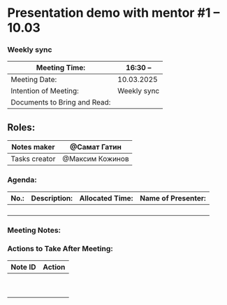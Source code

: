 # Presentation demo with mentor #1 – 10.03

### Weekly sync

| Meeting Time: | 16:30 –  |
| --- | --- |
| Meeting Date: | 10.03.2025 |
| Intention of Meeting: | Weekly sync |
| Documents to Bring and Read: |  |

## Roles:

| Notes maker | @Самат Гатин  |
| --- | --- |
| Tasks creator | @Максим Кожинов  |

### Agenda:

| No.: | Description: | Allocated Time: | Name of Presenter: |
| --- | --- | --- | --- |
|  |  |  |  |
|  |  |  |  |
|  |  |  |  |
|  |  |  |  |

### Meeting Notes:

### Actions to Take After Meeting:

| Note ID | Action |
| --- | --- |
|  |  |
|  |  |
|  |  |
|  |  |
|  |  |
|  |  |
|  |  |
|  |  |
|  |  |